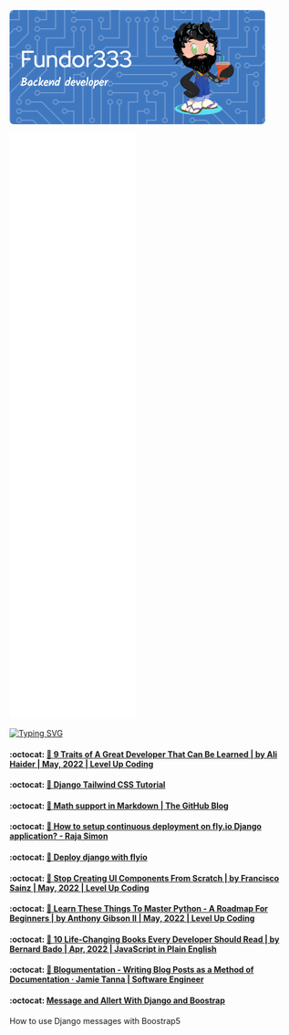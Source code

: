 ![Header](./github-header-image.png)

![Metrics](/github-metrics.svg)

[![Typing SVG](https://readme-typing-svg.herokuapp.com?color=FF4137&lines=Some+of+my+posts)](https://git.io/typing-svg)
<!--START_SECTION:feed-->
#### :octocat: [🔖 9 Traits of A Great Developer That Can Be Learned | by Ali Haider | May, 2022 | Level Up Coding](https:&#x2F;&#x2F;fundor333.com&#x2F;social&#x2F;2022&#x2F;05&#x2F;26&#x2F;9-traits-of-a-great-developer-that-can-be-learned--by-ali-haider--may-2022--level-up-coding&#x2F;) 

#### :octocat: [🔖 Django Tailwind CSS Tutorial](https:&#x2F;&#x2F;fundor333.com&#x2F;social&#x2F;2022&#x2F;05&#x2F;21&#x2F;django-tailwind-css-tutorial&#x2F;) 

#### :octocat: [🔖 Math support in Markdown | The GitHub Blog](https:&#x2F;&#x2F;fundor333.com&#x2F;social&#x2F;2022&#x2F;05&#x2F;19&#x2F;math-support-in-markdown--the-github-blog&#x2F;) 

#### :octocat: [🔖 How to setup continuous deployment on fly.io Django application? - Raja Simon](https:&#x2F;&#x2F;fundor333.com&#x2F;social&#x2F;2022&#x2F;05&#x2F;19&#x2F;how-to-setup-continuous-deployment-on-flyio-django-application---raja-simon&#x2F;) 

#### :octocat: [🔖 Deploy django with flyio](https:&#x2F;&#x2F;fundor333.com&#x2F;social&#x2F;2022&#x2F;05&#x2F;18&#x2F;deploy-django-with-flyio&#x2F;) 

#### :octocat: [🔖 Stop Creating UI Components From Scratch | by Francisco Sainz | May, 2022 | Level Up Coding](https:&#x2F;&#x2F;fundor333.com&#x2F;social&#x2F;2022&#x2F;05&#x2F;16&#x2F;stop-creating-ui-components-from-scratch--by-francisco-sainz--may-2022--level-up-coding&#x2F;) 

#### :octocat: [🔖 Learn These Things To Master Python - A Roadmap For Beginners | by Anthony Gibson II | May, 2022 | Level Up Coding](https:&#x2F;&#x2F;fundor333.com&#x2F;social&#x2F;2022&#x2F;05&#x2F;09&#x2F;learn-these-things-to-master-python---a-roadmap-for-beginners--by-anthony-gibson-ii--may-2022--level-up-coding&#x2F;) 

#### :octocat: [🔖 10 Life-Changing Books Every Developer Should Read | by Bernard Bado | Apr, 2022 | JavaScript in Plain English](https:&#x2F;&#x2F;fundor333.com&#x2F;social&#x2F;2022&#x2F;05&#x2F;07&#x2F;10-life-changing-books-every-developer-should-read--by-bernard-bado--apr-2022--javascript-in-plain-english&#x2F;) 

#### :octocat: [🔖 Blogumentation - Writing Blog Posts as a Method of Documentation · Jamie Tanna | Software Engineer](https:&#x2F;&#x2F;fundor333.com&#x2F;social&#x2F;2022&#x2F;05&#x2F;06&#x2F;blogumentation---writing-blog-posts-as-a-method-of-documentation--jamie-tanna--software-engineer&#x2F;) 

#### :octocat: [Message and Allert With Django and Boostrap](https:&#x2F;&#x2F;fundor333.com&#x2F;post&#x2F;2022&#x2F;message-and-allert-with-django-and-boostrap&#x2F;) 
How to use Django messages with Boostrap5
<!--END_SECTION:feed-->
